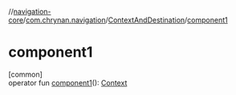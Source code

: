 //[navigation-core](../../../index.md)/[com.chrynan.navigation](../index.md)/[ContextAndDestination](index.md)/[component1](component1.md)

# component1

[common]\
operator fun [component1](component1.md)(): [Context](index.md)
